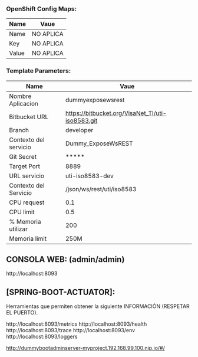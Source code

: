 
### OpenShift Config Maps: 
| Name | Vaue |
| ------ | ------ |
| Name  | NO APLICA
| Key   | NO APLICA
| Value | NO APLICA    


### Template Parameters: 
| Name | Vaue |
| ------ | ------ |
| Nombre Aplicacion     | dummyexposewsrest | 
| Bitbucket URL         | https://bitbucket.org/VisaNet_TI/uti-iso8583.git |
| Branch                | developer |
| Contexto del servicio | Dummy_ExposeWsREST |
| Git Secret            | ***** |
| Target Port           | 8889 |
| URL servicio          | uti-iso8583-dev |
| Contexto del Servicio | /json/ws/rest/uti/iso8583 |
| CPU request           | 0.1 |
| CPU limit             | 0.5 |
| % Memoria utilizar    | 200 |
| Memoria limit         | 250M |


 CONSOLA WEB: (admin/admin)
 -----------
 http://localhost:8093
 
 
 [SPRING-BOOT-ACTUATOR]:  
 ----------------------
 Herramientas que permiten obtener la siguiente INFORMACIÓN (RESPETAR EL PUERTO). 
  
 http://localhost:8093/metrics
 http://localhost:8093/health
 http://localhost:8093/trace
 http://localhost:8093/env
 http://localhost:8093/loggers
 
 
 http://dummybootadminserver-myproject.192.168.99.100.nip.io/#/
 
 
 

